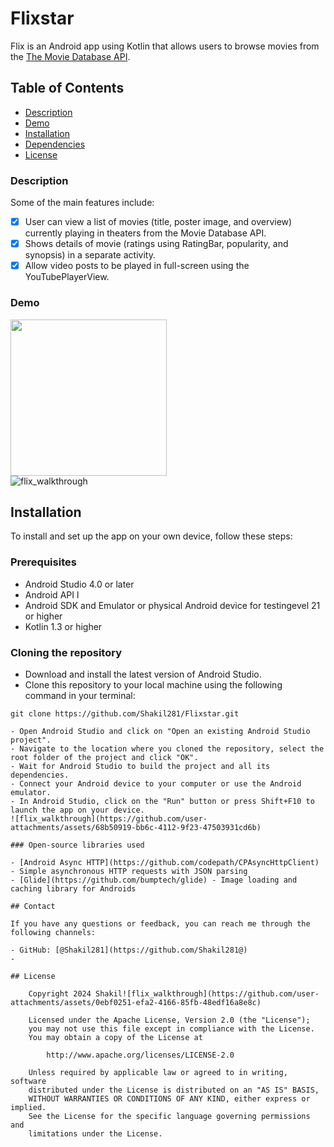 # Flixstar
Flix is an Android app using Kotlin that allows users to browse movies from the [The Movie Database API](http://docs.themoviedb.apiary.io/#).

## Table of Contents
- [Description](#description)
- [Demo](#demo)
- [Installation](#installation)
- [Dependencies](#dependencies)
- [License](#license)

### Description
Some of the main features include:
- [X] User can view a list of movies (title, poster image, and overview) currently playing in theaters from the Movie Database API.
- [X] Shows details of movie (ratings using RatingBar, popularity, and synopsis) in a separate activity.
- [X] Allow video posts to be played in full-screen using the YouTubePlayerView.

### Demo
<img src="https://github.com/Shakil281@/Flix-Kotlin/blob/master/flix_walkthrough.gif" width=250><br>
![flix_walkthrough](https://github.com/user-attachments/assets/24640199-ffeb-4321-9a96-7d9c10bece37)


## Installation

To install and set up the app on your own device, follow these steps:

### Prerequisites
- Android Studio 4.0 or later
- Android API l
- Android SDK and Emulator or physical Android device for testingevel 21 or higher
- Kotlin 1.3 or higher

### Cloning the repository

- Download and install the latest version of Android Studio.
- Clone this repository to your local machine using the following command in your terminal:
```
git clone https://github.com/Shakil281/Flixstar.git

- Open Android Studio and click on "Open an existing Android Studio project".
- Navigate to the location where you cloned the repository, select the root folder of the project and click "OK".
- Wait for Android Studio to build the project and all its dependencies.
- Connect your Android device to your computer or use the Android emulator.
- In Android Studio, click on the "Run" button or press Shift+F10 to launch the app on your device.
![flix_walkthrough](https://github.com/user-attachments/assets/68b50919-bb6c-4112-9f23-47503931cd6b)

### Open-source libraries used

- [Android Async HTTP](https://github.com/codepath/CPAsyncHttpClient) - Simple asynchronous HTTP requests with JSON parsing
- [Glide](https://github.com/bumptech/glide) - Image loading and caching library for Androids

## Contact

If you have any questions or feedback, you can reach me through the following channels:

- GitHub: [@Shakil281](https://github.com/Shakil281@)
-

## License

    Copyright 2024 Shakil![flix_walkthrough](https://github.com/user-attachments/assets/0ebf0251-efa2-4166-85fb-48edf16a8e8c)

    Licensed under the Apache License, Version 2.0 (the "License");
    you may not use this file except in compliance with the License.
    You may obtain a copy of the License at

        http://www.apache.org/licenses/LICENSE-2.0

    Unless required by applicable law or agreed to in writing, software
    distributed under the License is distributed on an "AS IS" BASIS,
    WITHOUT WARRANTIES OR CONDITIONS OF ANY KIND, either express or implied.
    See the License for the specific language governing permissions and
    limitations under the License.
